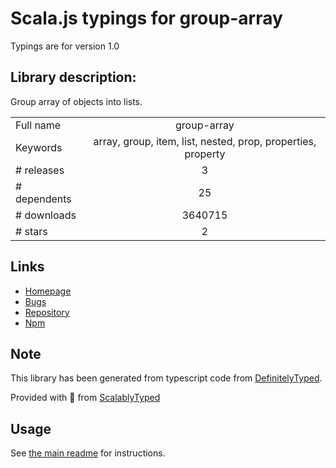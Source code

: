 
# Scala.js typings for group-array

Typings are for version 1.0

## Library description:
Group array of objects into lists.

|                    |                 |
| ------------------ | :-------------: |
| Full name          | group-array |
| Keywords           | array, group, item, list, nested, prop, properties, property |
| # releases         | 3 |
| # dependents       | 25 |
| # downloads        | 3640715 |
| # stars            | 2 |

## Links
- [Homepage](https://github.com/doowb/group-array)
- [Bugs](https://github.com/doowb/group-array/issues)
- [Repository](https://github.com/doowb/group-array)
- [Npm](https://www.npmjs.com/package/group-array)
    


## Note
This library has been generated from typescript code from [DefinitelyTyped](https://definitelytyped.org).

Provided with :purple_heart: from [ScalablyTyped](https://github.com/oyvindberg/ScalablyTyped)

## Usage
See [the main readme](../../readme.md) for instructions.


